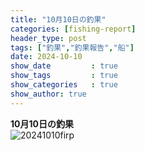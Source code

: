 ```yaml
---
title: "10月10日の釣果"
categories: [fishing-report]
header_type: post
tags: ["釣果","釣果報告","船"]
date: 2024-10-10
show_date         : true
show_tags         : true
show_categories   : true
show_author: true
---
```

**10月10日の釣果**
<br>
![20241010firp](https://assets-cdn-my-site-20230410.pages.dev/hi-network-repo.github.io/assets/image/IMG_6161.jpg "2024/10/10の釣果")




